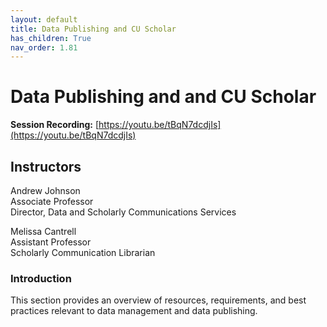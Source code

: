 ```yaml
---
layout: default
title: Data Publishing and CU Scholar
has_children: True
nav_order: 1.81
---
```


# Data Publishing and and CU Scholar

**Session Recording:** [https://youtu.be/tBqN7dcdjIs](https://youtu.be/tBqN7dcdjIs)

## Instructors

Andrew Johnson  
Associate Professor  
Director, Data and Scholarly Communications Services

Melissa Cantrell  
Assistant Professor  
Scholarly Communication Librarian


### Introduction

This section provides an overview of resources, requirements, and best practices relevant to data management and data publishing.
